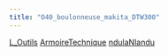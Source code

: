 ```yaml
---
title: "O40_boulonneuse_makita_DTW300"
---
```


[L_Outils](notes/equipements/outils/L_Outils.md)   [ArmoireTechnique](notes/zones/ArmoireTechnique.md) [ndulaNlandu](notes/utilisateurs/beneficiaires/ndulaNlandu.md)

